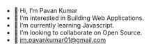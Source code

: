 - 👋 Hi, I’m Pavan Kumar
- 👀 I’m interested in Building Web Applications.
- 🌱 I’m currently learning Javascript.
- 💞️ I’m looking to collaborate on Open Source.
- 📧 im.pavankumar01@gmail.com

<!---
01-pavan/01-pavan is a ✨ special ✨ repository because its `README.md` (this file) appears on your GitHub profile.
You can click the Preview link to take a look at your changes.
--->
